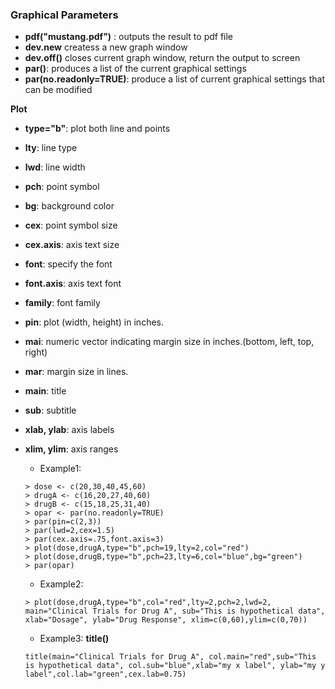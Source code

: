 ### Graphical Parameters

* **pdf("mustang.pdf")** : outputs the result to pdf file
* **dev.new** createss a new graph window
* **dev.off()** closes current graph window, return the output to screen
* **par()**: produces a list of the current graphical settings
* **par(no.readonly=TRUE)**: produce a list of current graphical settings that can be modified


**Plot**
* **type="b"**: plot both line and points
* **lty**: line type
* **lwd**: line width
* **pch**: point symbol
* **bg**: background color
* **cex**: point symbol size
* **cex.axis**: axis text size
* **font**: specify the font
* **font.axis**: axis text font
* **family**: font family
* **pin**: plot (width, height) in inches.
* **mai**: numeric vector indicating margin size in inches.(bottom, left, top, right)
* **mar**: margin size in lines.
* **main**: title
* **sub**: subtitle
* **xlab, ylab**: axis labels
* **xlim, ylim**: axis ranges

    * Example1:
    ```
    > dose <- c(20,30,40,45,60)
    > drugA <- c(16,20,27,40,60)
    > drugB <- c(15,18,25,31,40)
    > opar <- par(no.readonly=TRUE)
    > par(pin=c(2,3))
    > par(lwd=2,cex=1.5)
    > par(cex.axis=.75,font.axis=3)
    > plot(dose,drugA,type="b",pch=19,lty=2,col="red")
    > plot(dose,drugB,type="b",pch=23,lty=6,col="blue",bg="green")
    > par(opar)
    ```
    * Example2:
    ```
    > plot(dose,drugA,type="b",col="red",lty=2,pch=2,lwd=2, 
    main="Clinical Trials for Drug A", sub="This is hypothetical data",
    xlab="Dosage", ylab="Drug Response", xlim=c(0,60),ylim=c(0,70))
    ```

    * Example3: **title()**
    ```
    title(main="Clinical Trials for Drug A", col.main="red",sub="This is hypothetical data", col.sub="blue",xlab="my x label", ylab="my y label",col.lab="green",cex.lab=0.75)
    ```


